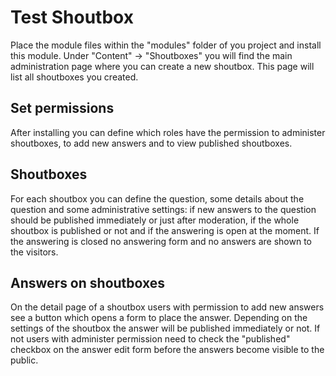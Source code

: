 # Test Shoutbox

Place the module files within the "modules" folder of you project and install this module. Under "Content" -> "Shoutboxes" you will find the main administration page where you can create a new shoutbox. This page will list all shoutboxes you created.

## Set permissions

After installing you can define which roles have the permission to administer shoutboxes, to add new answers and to view published shoutboxes.

## Shoutboxes

For each shoutbox you can define the question, some details about the question and some administrative settings: if new answers to the question should be published immediately or just after moderation, if the whole shoutbox is published or not and if the answering is open at the moment. If the answering is closed no answering form and no answers are shown to the visitors.

## Answers on shoutboxes

On the detail page of a shoutbox users with permission to add new answers see a button which opens a form to place the answer. Depending on the settings of the shoutbox the answer will be published immediately or not. If not users with administer permission need to check the "published" checkbox on the answer edit form before the answers become visible to the public.